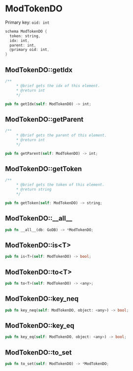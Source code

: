 # ModTokenDO

Primary key: `oid: int`

```rust
schema ModTokenDO {
  token: string,
  idx: int,
  parent: int,
  @primary oid: int,
}
```
## ModTokenDO::getIdx

```rust
/**
     * @brief gets the idx of this element.
     * @return int
     */
```
```rust
pub fn getIdx(self: ModTokenDO) -> int;
```
## ModTokenDO::getParent

```rust
/**
     * @brief gets the parent of this element.
     * @return int
     */
```
```rust
pub fn getParent(self: ModTokenDO) -> int;
```
## ModTokenDO::getToken

```rust
/**
     * @brief gets the token of this element.
     * @return string
     */
```
```rust
pub fn getToken(self: ModTokenDO) -> string;
```
## ModTokenDO::\_\_all\_\_

```rust
pub fn __all__(db: GoDB) -> *ModTokenDO;
```
## ModTokenDO::is\<T\>

```rust
pub fn is<T>(self: ModTokenDO) -> bool;
```
## ModTokenDO::to\<T\>

```rust
pub fn to<T>(self: ModTokenDO) -> <any>;
```
## ModTokenDO::key\_neq

```rust
pub fn key_neq(self: ModTokenDO, object: <any>) -> bool;
```
## ModTokenDO::key\_eq

```rust
pub fn key_eq(self: ModTokenDO, object: <any>) -> bool;
```
## ModTokenDO::to\_set

```rust
pub fn to_set(self: ModTokenDO) -> *ModTokenDO;
```
